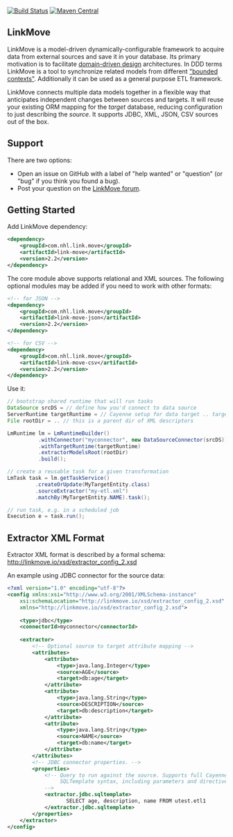 [![Build Status](https://travis-ci.org/nhl/link-move.svg?branch=master)](https://travis-ci.org/nhl/link-move)
[![Maven Central](https://maven-badges.herokuapp.com/maven-central/com.nhl.link.move/link-move/badge.svg)](https://maven-badges.herokuapp.com/maven-central/com.nhl.link.move/link-move/)

## LinkMove

LinkMove is a model-driven dynamically-configurable framework to acquire data from external sources and save it in your database. Its primary motivation is to facilitate [domain-driven design](https://en.wikipedia.org/wiki/Domain-driven_design) architectures. In DDD terms LinkMove is a tool to synchronize related models from different ["bounded contexts"](http://martinfowler.com/bliki/BoundedContext.html). Additionally it can be used as a general purpose ETL framework.

LinkMove connects multiple data models together in a flexible way that anticipates independent changes between sources and targets. It will reuse your existing ORM mapping for the _target_ database, reducing configuration to just describing the _source_. It supports JDBC, XML, JSON, CSV sources out of the box.

## Support

There are two options:

* Open an issue on GitHub with a label of "help wanted" or "question" (or "bug" if you think you found a bug).
* Post your question on the [LinkMove forum](https://groups.google.com/forum/?#!forum/linkmove-user).

## Getting Started

Add LinkMove dependency:
```XML
<dependency>
    <groupId>com.nhl.link.move</groupId>
    <artifactId>link-move</artifactId>
    <version>2.2</version>
</dependency>
```
The core module above supports relational and XML sources. The following optional modules may be added if you need to work with other formats:

```XML
<!-- for JSON -->
<dependency>
    <groupId>com.nhl.link.move</groupId>
    <artifactId>link-move-json</artifactId>
    <version>2.2</version>
</dependency>
```
```XML
<!-- for CSV -->
<dependency>
    <groupId>com.nhl.link.move</groupId>
    <artifactId>link-move-csv</artifactId>
    <version>2.2</version>
</dependency>
```
Use it:

```Java
// bootstrap shared runtime that will run tasks
DataSource srcDS = // define how you'd connect to data source 
ServerRuntime targetRuntime = // Cayenne setup for data target .. targets are mapped in Cayenne 
File rootDir = .. // this is a parent dir of XML descriptors

LmRuntime lm = LmRuntimeBuilder()
          .withConnector("myconnector", new DataSourceConnector(srcDS))
          .withTargetRuntime(targetRuntime)
          .extractorModelsRoot(rootDir)
          .build();

// create a reusable task for a given transformation
LmTask task = lm.getTaskService()
         .createOrUpdate(MyTargetEntity.class)
         .sourceExtractor("my-etl.xml")
         .matchBy(MyTargetEntity.NAME).task();

// run task, e.g. in a scheduled job
Execution e = task.run();
```

## Extractor XML Format

Extractor XML format is described by a formal schema: http://linkmove.io/xsd/extractor_config_2.xsd

An example using JDBC connector for the source data:

```XML
<?xml version="1.0" encoding="utf-8"?>
<config xmlns:xsi="http://www.w3.org/2001/XMLSchema-instance" 
	xsi:schemaLocation="http://linkmove.io/xsd/extractor_config_2.xsd"
	xmlns="http://linkmove.io/xsd/extractor_config_2.xsd">
	
	<type>jdbc</type>
	<connectorId>myconnector</connectorId>
	
	<extractor>
		<!-- Optional source to target attribute mapping -->
		<attributes>
			<attribute>
				<type>java.lang.Integer</type>
				<source>AGE</source>
				<target>db:age</target>
			</attribute>
			<attribute>
				<type>java.lang.String</type>
				<source>DESCRIPTION</source>
				<target>db:description</target>
			</attribute>
			<attribute>
				<type>java.lang.String</type>
				<source>NAME</source>
				<target>db:name</target>
			</attribute>
		</attributes>
		<!-- JDBC connector properties. -->
		<properties>
			<!-- Query to run against the source. Supports full Cayenne 
			     SQLTemplate syntax, including parameters and directives.
			-->
			<extractor.jdbc.sqltemplate>
			       SELECT age, description, name FROM utest.etl1
			</extractor.jdbc.sqltemplate>
		</properties>
	</extractor>
</config>
```



